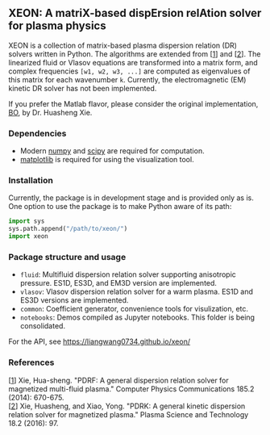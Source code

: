## XEON: A matriX-based dispErsion relAtion solver for plasma physics

XEON is a collection of matrix-based plasma dispersion relation (DR) solvers written in Python. The algorithms are extended from [[1]] and [[2]]. The linearized fluid or Vlasov equations are transformed into a matrix form, and complex frequencies `[w1, w2, w3, ...]` are computed as eigenvalues of this matrix for each wavenumber `k`. Currently, the electromagnetic (EM) kinetic DR solver has not been implemented.

If you prefer the Matlab flavor, please consider the original implementation, [BO](https://github.com/hsxie/pdrk), by Dr. Huasheng Xie.

[1]:https://www.sciencedirect.com/science/article/pii/S0010465513003408
[2]:https://iopscience.iop.org/article/10.1088/1009-0630/18/2/01/pdf

### Dependencies
- Modern [numpy](https://numpy.org/) and [scipy](https://www.scipy.org) are required for computation.
- [matplotlib](https://matplotlib.org/) is required for using the visualization tool.

### Installation
Currently, the package is in development stage and is provided only as is. One option to use the package is to make Python aware of its path:
```python
import sys
sys.path.append("/path/to/xeon/")
import xeon
```

### Package structure and usage
- `fluid`: Multifluid dispersion relation solver supporting anisotropic pressure. ES1D, ES3D, and EM3D version are implemented.
- `vlasov`: Vlasov dispersion relation solver for a warm plasma. ES1D and ES3D versions are implemented.
- `common`: Coefficient generator, convenience tools for visulization, etc.
- `notebooks`: Demos compiled as Jupyter notebooks. This folder is being consolidated.

For the API, see https://liangwang0734.github.io/xeon/

### References
[[1]] Xie, Hua-sheng. "PDRF: A general dispersion relation solver for magnetized multi-fluid plasma." Computer Physics Communications 185.2 (2014): 670-675.  
[[2]] Xie, Huasheng, and Xiao, Yong. "PDRK: A general kinetic dispersion relation solver for magnetized plasma." Plasma Science and Technology 18.2 (2016): 97.
